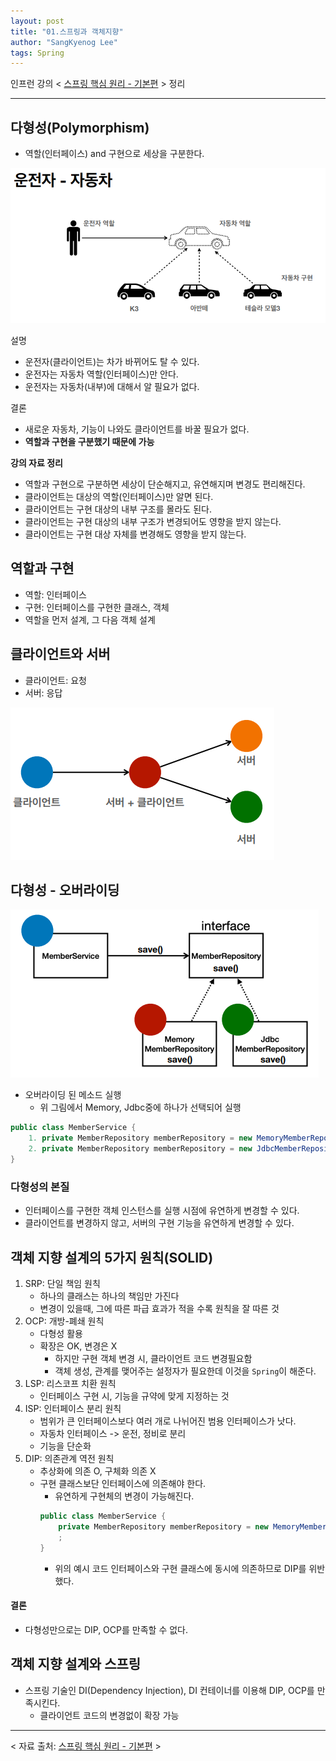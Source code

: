 ```yaml
---
layout: post
title: "01.스프링과 객체지향"
author: "SangKyenog Lee"
tags: Spring
---
```


인프런 강의 < [스프링 핵심 원리 - 기본편](https://www.inflearn.com/course/%EC%8A%A4%ED%94%84%EB%A7%81-%ED%95%B5%EC%8B%AC-%EC%9B%90%EB%A6%AC-%EA%B8%B0%EB%B3%B8%ED%8E%B8/dashboard) > 정리

---

## 다형성(Polymorphism)
- 역할(인터페이스) and 구현으로 세상을 구분한다.

![예시](/assets/springcoreimage/sp01.png)

설명
- 운전자(클라이언트)는 차가 바뀌어도 탈 수 있다.
- 운전자는 자동차 역할(인터페이스)만 안다.
- 운전자는 자동차(내부)에 대해서 알 필요가 없다.

결론
- 새로운 자동차, 기능이 나와도 클라이언트를 바꿀 필요가 없다.
- **역할과 구현을 구분했기 때문에 가능**

**강의 자료 정리**
- 역할과 구현으로 구분하면 세상이 단순해지고, 유연해지며 변경도 편리해진다.
- 클라이언트는 대상의 역할(인터페이스)만 알면 된다.
- 클라이언트는 구현 대상의 내부 구조를 몰라도 된다.
- 클라이언트는 구현 대상의 내부 구조가 변경되어도 영향을 받지 않는다.
- 클라이언트는 구현 대상 자체를 변경해도 영향을 받지 않는다.

## 역할과 구현
- 역할: 인터페이스
- 구현: 인터페이스를 구현한 클래스, 객체
- 역할을 먼저 설계, 그 다음 객체 설계

## 클라이언트와 서버

- 클라이언트: 요청
- 서버: 응답

![client-server](/assets/springcoreimage/sp02.png)

## 다형성 - 오버라이딩
![spring-client-server](/assets/springcoreimage/sp03.png)

- 오버라이딩 된 메소드 실행
    - 위 그림에서 Memory, Jdbc중에 하나가 선택되어 실행

```java
public class MemberService {
    1. private MemberRepository memberRepository = new MemoryMemberRepository();
    2. private MemberRepository memberRepository = new JdbcMemberRepository();
}
```

### 다형성의 본질
- 인터페이스를 구현한 객체 인스턴스를 실행 시점에 유연하게 변경할 수 있다.
- 클라이언트를 변경하지 않고, 서버의 구현 기능을 유연하게 변경할 수 있다.

## 객체 지향 설계의 5가지 원칙(SOLID)
1. SRP: 단일 책임 원칙
    - 하나의 클래스는 하나의 책임만 가진다
    - 변경이 있을때, 그에 따른 파급 효과가 적을 수록 원칙을 잘 따른 것
2. OCP: 개방-폐쇄 원칙
    - 다형성 활용
    - 확장은 OK, 변경은 X
        - 하지만 구현 객체 변경 시, 클라이언트 코드 변경필요함
        - 객체 생성, 관계를 맺어주는 설정자가 필요한데 이것을 `Spring`이 해준다.
3. LSP: 리스코프 치환 원칙
    - 인터페이스 구현 시, 기능을 규약에 맞게 지정하는 것
4. ISP: 인터페이스 분리 원칙
    - 범위가 큰 인터페이스보다 여러 개로 나뉘어진 범용 인터페이스가 낫다.
    - 자동차 인터페이스 -> 운전, 정비로 분리
    - 기능을 단순화
5. DIP: 의존관계 역전 원칙
    - 추상화에 의존 O, 구체화 의존 X
    - 구현 클래스보단 인터페이스에 의존해야 한다.
        - 유연하게 구현체의 변경이 가능해진다.
        ```JAVA
        public class MemberService {
            private MemberRepository memberRepository = new MemoryMemberRepository();
            ;
        }
        ```
        - 위의 예시 코드 인터페이스와 구현 클래스에 동시에 의존하므로 DIP를 위반했다.

#### 결론
- 다형성만으로는 DIP, OCP를 만족할 수 없다.

## 객체 지향 설계와 스프링
- 스프링 기술인 DI(Dependency Injection), DI 컨테이너를 이용해 DIP, OCP를 만족시킨다.
    - 클라이언트 코드의 변경없이 확장 가능

---
< 자료 출처: [스프링 핵심 원리 - 기본편](https://www.inflearn.com/course/%EC%8A%A4%ED%94%84%EB%A7%81-%ED%95%B5%EC%8B%AC-%EC%9B%90%EB%A6%AC-%EA%B8%B0%EB%B3%B8%ED%8E%B8/dashboard) >
